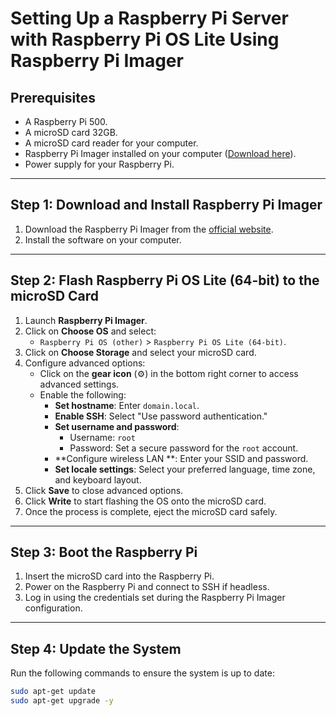 # Setting Up a Raspberry Pi Server with Raspberry Pi OS Lite Using Raspberry Pi Imager

## Prerequisites
- A Raspberry Pi 500.
- A microSD card 32GB.
- A microSD card reader for your computer.
- Raspberry Pi Imager installed on your computer ([Download here](https://www.raspberrypi.com/software/)).
- Power supply for your Raspberry Pi.

---

## Step 1: Download and Install Raspberry Pi Imager
1. Download the Raspberry Pi Imager from the [official website](https://www.raspberrypi.com/software/).
2. Install the software on your computer.

---

## Step 2: Flash Raspberry Pi OS Lite (64-bit) to the microSD Card
1. Launch **Raspberry Pi Imager**.
2. Click on **Choose OS** and select:
   - `Raspberry Pi OS (other)` > `Raspberry Pi OS Lite (64-bit)`.
3. Click on **Choose Storage** and select your microSD card.
4. Configure advanced options:
   - Click on the **gear icon** (⚙️) in the bottom right corner to access advanced settings.
   - Enable the following:
     - **Set hostname**: Enter `domain.local`.
     - **Enable SSH**: Select "Use password authentication."
     - **Set username and password**:
       - Username: `root`
       - Password: Set a secure password for the `root` account.
     - **Configure wireless LAN **:  Enter your SSID and password.
     - **Set locale settings**: Select your preferred language, time zone, and keyboard layout.
5. Click **Save** to close advanced options.
6. Click **Write** to start flashing the OS onto the microSD card.
7. Once the process is complete, eject the microSD card safely.

---

## Step 3: Boot the Raspberry Pi
1. Insert the microSD card into the Raspberry Pi.
2. Power on the Raspberry Pi and connect to SSH if headless.
3. Log in using the credentials set during the Raspberry Pi Imager configuration.

---

## Step 4: Update the System
Run the following commands to ensure the system is up to date:

```bash
sudo apt-get update
sudo apt-get upgrade -y




